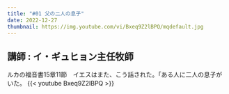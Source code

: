 ```yaml
---
title: "#01 父の二人の息子"
date: 2022-12-27
thumbnail: https://img.youtube.com/vi/Bxeq9Z2lBPQ/mqdefault.jpg
---
```

講師 : イ・ギュヒョン主任牧師
---
<!--more-->
ルカの福音書15章11節　イエスはまた、こう話された。「ある人に二人の息子がいた。
{{< youtube Bxeq9Z2lBPQ >}}
